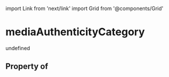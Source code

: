 import Link from 'next/link'
import Grid from '@components/Grid'

# mediaAuthenticityCategory

undefined

## Property of



